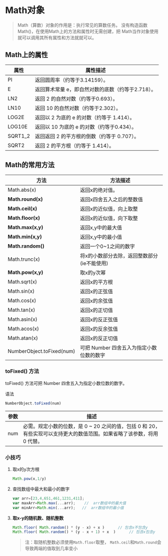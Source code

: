 # Math对象

> Math（算数）对象的作用是：执行常见的算数任务。 没有构造函数 Math()，在使用Math上的方法和属性时无需创建，把 Math当作对象使用就可以调用其所有属性和方法就就可以。

## Math上的属性

| 属性    | 属性描述                                          |
| ------- | ------------------------------------------------- |
| PI      | 返回圆周率（约等于3.14159）。                     |
| E       | 返回算术常量 e，即自然对数的底数（约等于2.718）。 |
| LN2     | 返回 2 的自然对数（约等于0.693）。                |
| LN10    | 返回 10 的自然对数（约等于2.302）。               |
| LOG2E   | 返回以 2 为底的 e 的对数（约等于 1.414）。        |
| LOG10E  | 返回以 10 为底的 e 的对数（约等于0.434）。        |
| SQRT1_2 | 返回返回 2 的平方根的倒数（约等于 0.707）。       |
| SQRT2   | 返回 2 的平方根（约等于 1.414）。                 |

## Math的常用方法

| 方法                      | 方法描述                                    |
| ------------------------- | ------------------------------------------- |
| Math.abs(x)               | 返回x的绝对值。                             |
| **Math.round(x)**         | 返回x四舍五入之后的整数值                   |
| **Math.ceil(x)**          | 返回x的近似值，向上取整                     |
| **Math.floor(x)**         | 返回x的近似值，向下取整                     |
| **Math.max(x,y)**         | 返回x,y中的最大值                           |
| **Math.min(x,y)**         | 返回x,y中的最小值                           |
| **Math.random()**         | 返回一个0~1之间的数字                       |
| Math.trunc(x)             | 将x的小数部分去除，返回整数部分(ie不能使用) |
| **Math.pow(x,y)**         | 取x的y次幂                                  |
| Math.sqrt(x)              | 返回x的平方根                               |
| Math.sin(x)               | 返回x的正弦值                               |
| Math.cos(x)               | 返回x的余弦值                               |
| Math.tan(x)               | 返回x的正切值                               |
| Math.asin(x)              | 返回x的反正弦值                             |
| Math.acos(x)              | 返回x的反余弦值                             |
| Math.atan(x)              | 返回x的反正切值                             |
| NumberObject.toFixed(num) | 可把 Number 四舍五入为指定小数位数的数字    |

### toFixed() 方法

toFixed() 方法可把 Number 四舍五入为指定小数位数的数字。

语法

```js
NumberObject.toFixed(num)
```

| 参数 | 描述                                                         |
| ---- | ------------------------------------------------------------ |
| num  | 必需。规定小数的位数，是 0 ~ 20 之间的值，包括 0 和 20，有些实现可以支持更大的数值范围。如果省略了该参数，将用 0 代替。 |

### 小技巧

1. 取x的y次方根

   ```js
   Math.pow(x,1/y)
   ```

2. 查找数组中最大和最小的数字

   ```js
   var arr=[23,4,651,461,1231,411];
   var maxArr=Math.max(...arr);    //  arr数组中的最大值
   var minArr=Math.min(...arr);   //  arr数组中的最小值
   ```

3. **取x-y的随机数、随机整数**

   ```js
   Math.floor( Math.random() * (y - x) + x )      // 包含x不包含y
   Math.floor( Math.random() * (y - x + 1) + x  )      // 包含x包含y
   ```

   > 注：取随机整数必须使用`Math.floor`取整， `Math.ceil`和`Math.round`会导致两端的值取到几率变小